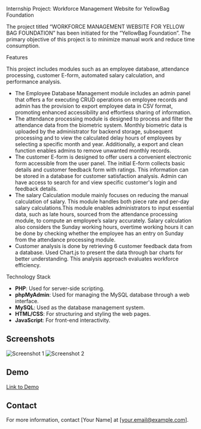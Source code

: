 Internship Project: Workforce Management Website for YellowBag Foundation

The project titled “WORKFORCE MANAGEMENT WEBSITE FOR YELLOW BAG FOUNDATION” has been initiated for the “YellowBag Foundation”. The primary objective of this project is to minimize manual work and
reduce time consumption.

Features

This project includes modules such as an employee database, attendance processing, customer E-form, automated salary calculation, and performance analysis.
- The Employee Database Management module includes an admin panel that offers a for executing CRUD operations on employee records and admin has the provision to export employee data in CSV format, promoting enhanced
accessibility and effortless sharing of information.
- The attendance processing module is designed to process and filter the attendance data from the biometric system. Monthly biometric data is uploaded by the administrator for backend storage, subsequent processing and to view the calculated delay hours of
employees by selecting a specific month and year. Additionally, a export and clean function enables admins to remove unwanted monthly records.
- The customer E-form is designed to offer users a convenient electronic form accessible from the user panel. The initial E-form collects basic details and customer feedback form with ratings. This information can be stored in a
database for customer satisfaction analysis. Admin can have access to search for and view specific customer's login and feedback details.
- The salary Calculation module mainly focuses on reducing the manual calculation of salary. This module handles both piece rate and per-day salary calculations.This module enables administrators to input essential data, such as late hours, sourced
from the attendance processing module, to compute an employee’s salary accurately. Salary calculation also considers the Sunday working hours, overtime working hours it can be done by checking
whether the employee has an entry on Sunday from the attendance processing module.
- Customer analysis is done by retrieving 6 customer feedback data from a database. Used Chart.js to present the data through bar charts for better understanding. This analysis approach evaluates workforce efficiency.

Technology Stack

- **PHP**: Used for server-side scripting.
- **phpMyAdmin**: Used for managing the MySQL database through a web interface.
- **MySQL**: Used as the database management system.
- **HTML/CSS**: For structuring and styling the web pages.
- **JavaScript**: For front-end interactivity.


## Screenshots
![Screenshot 1](link_to_screenshot1)
![Screenshot 2](link_to_screenshot2)

## Demo
[Link to Demo](link_to_demo)

## Contact
For more information, contact [Your Name] at [your.email@example.com].
